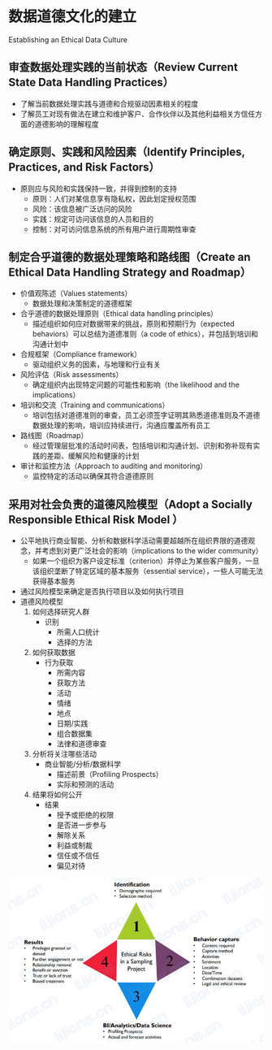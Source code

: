 # **数据道德文化的建立**

Establishing an Ethical Data Culture

## 审查数据处理实践的当前状态（Review Current State Data Handling Practices）

- 了解当前数据处理实践与道德和合规驱动因素相关的程度
- 了解员工对现有做法在建立和维护客户、合作伙伴以及其他利益相关方信任方面的道德影响的理解程度

## 确定原则、实践和风险因素（Identify Principles, Practices, and Risk Factors）

- 原则应与风险和实践保持一致，并得到控制的支持
  - 原则：人们对某信息享有隐私权，因此划定授权范围
  - 风险：该信息被广泛访问的风险
  - 实践：规定可访问该信息的人员和目的
  - 控制：对可访问信息系统的所有用户进行周期性审查

## 制定合乎道德的数据处理策略和路线图（Create an Ethical Data Handling Strategy and Roadmap）

- 价值观陈述（Values statements）
  - 数据处理和决策制定的道德框架
- 合乎道德的数据处理原则（Ethical data handling principles）
  - 描述组织如何应对数据带来的挑战，原则和预期行为（expected behaviors）可以总结为道德准则（a code of ethics），并包括到培训和沟通计划中
- 合规框架（Compliance framework）
  - 驱动组织义务的因素，与地理和行业有关
- 风险评估（Risk assessments）
  - 确定组织内出现特定问题的可能性和影响（the likelihood and the implications）
- 培训和交流（Training and communications）
  - 培训包括对道德准则的审查，员工必须签字证明其熟悉道德准则及不道德数据处理的影响，培训应持续进行，沟通应覆盖所有员工
- 路线图（Roadmap）
  - 经过管理层批准的活动时间表，包括培训和沟通计划、识别和弥补现有实践的差距、缓解风险和健康的计划
- 审计和监控方法（Approach to auditing and monitoring）
  - 监控特定的活动以确保其符合道德原则

## 采用对社会负责的道德风险模型（Adopt a Socially Responsible Ethical Risk Model ）

- 公平地执行商业智能、分析和数据科学活动需要超越所在组织界限的道德观念，并考虑到对更广泛社会的影响（implications to the wider community）
  - 如果一个组织为客户设定标准（criterion）并停止为某些客户服务，一旦该组织垄断了特定区域的基本服务（essential service），一些人可能无法获得基本服务
- 通过风险模型来确定是否执行项目以及如何执行项目
- 道德风险模型
  1. 如何选择研究人群
     - 识别
       - 所需人口统计
       - 选择的方法
  2. 如何获取数据
     - 行为获取
       - 所需内容
       - 获取方法
       - 活动
       - 情绪
       - 地点
       - 日期/实践
       - 组合数据集
       - 法律和道德审查
  3. 分析将关注哪些活动
     - 商业智能/分析/数据科学
       - 描述前景（Profiling Prospects）
       - 实际和预测的活动
  4. 结果将如何公开
     - 结果
       - 授予或拒绝的权限
       - 是否进一步参与
       - 解除关系
       - 利益或制裁
       - 信任或不信任
       - 偏见对待

![](assets/数据道德文化的建立/RiskModel.jpg)

